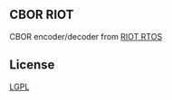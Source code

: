 ## CBOR RIOT
CBOR encoder/decoder from [RIOT RTOS](https://github.com/RIOT-OS/RIOT)

## License
[LGPL](LICENSE)
